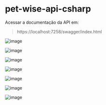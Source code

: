 # pet-wise-api-csharp

Acessar a documentação da API em:
> https://localhost:7258/swagger/index.html

![image](https://github.com/user-attachments/assets/50b9acd3-bbaf-46d9-9314-73942dfd7d33)

![image](https://github.com/user-attachments/assets/0e2f9d57-8af1-457c-aa51-f89a0fbc2afc)

![image](https://github.com/user-attachments/assets/62c525a0-e8d6-4c5e-94ac-75abcb5bf236)

![image](https://github.com/user-attachments/assets/cccb88c2-d3d5-412e-8b81-55f9d3f3843b)

![image](https://github.com/user-attachments/assets/49188b95-fd64-40ba-98a0-71caa9392679)

![image](https://github.com/user-attachments/assets/e0877332-3ba8-42ed-923b-23c477701923)

![image](https://github.com/user-attachments/assets/b3e41093-68a1-43ba-b33e-7b2891f4795a)


